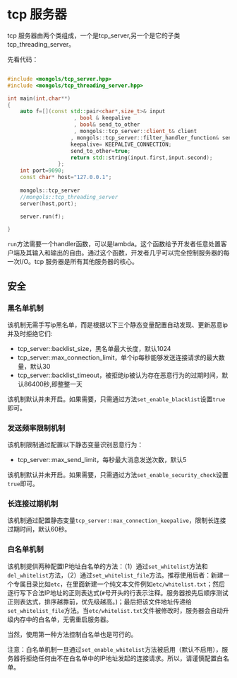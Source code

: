 # tcp 服务器

tcp 服务器由两个类组成，一个是tcp_server,另一个是它的子类tcp_threading_server。



先看代码：

```cpp

#include <mongols/tcp_server.hpp>
#include <mongols/tcp_threading_server.hpp>

int main(int,char**)
{
	auto f=[](const std::pair<char*,size_t>& input
					 , bool & keepalive
                     , bool& send_to_other
                     , mongols::tcp_server::client_t& client
                    , mongols::tcp_server::filter_handler_function& send_to_other_filter){
					keepalive= KEEPALIVE_CONNECTION;
					send_to_other=true;
					return std::string(input.first,input.second);
				};
	int port=9090;
	const char* host="127.0.0.1";
	
	mongols::tcp_server
    //mongols::tcp_threading_server
	server(host,port);
	
	server.run(f);

}

```



`run`方法需要一个handler函数，可以是lambda。这个函数给予开发者任意处置客户端及其输入和输出的自由。通过这个函数，开发者几乎可以完全控制服务器的每一次I/O。tcp 服务器是所有其他服务器的核心。


## 安全

### 黑名单机制
该机制无需手写ip黑名单，而是根据以下三个静态变量配置自动发现、更新恶意ip并及时拒绝它们:

- tcp_server::backlist_size，黑名单最大长度，默认1024
- tcp_server::max_connection_limit，单个ip每秒能够发送连接请求的最大数量，默认30
- tcp_server::backlist_timeout，被拒绝ip被认为存在恶意行为的过期时间，默认86400秒,即整整一天

该机制默认并未开启。如果需要，只需通过方法`set_enable_blacklist`设置`true`即可。

### 发送频率限制机制
该机制限制通过配置以下静态变量识别恶意行为：

- tcp_server::max_send_limit，每秒最大消息发送次数，默认5


该机制默认并未开启。如果需要，只需通过方法`set_enable_security_check`设置`true`即可。

### 长连接过期机制
该机制通过配置静态变量`tcp_server::max_connection_keepalive`，限制长连接过期时间，默认60秒。

### 白名单机制
该机制提供两种配置IP地址白名单的方法：（1）通过`set_whitelist`方法和`del_whitelist`方法，（2）通过`set_whitelist_file`方法。推荐使用后者：新建一个专属目录比如`etc`，在里面新建一个纯文本文件例如`etc/whitelist.txt`；然后逐行写下合法IP地址的正则表达式(`#`号开头的行表示注释。服务器按先后顺序测试正则表达式，排序越靠前，优先级越高。)；最后把该文件地址传递给`set_whitelist_file`方法。当`etc/whitelist.txt`文件被修改时，服务器会自动升级内存中的白名单，无需重启服务器。

当然，使用第一种方法控制白名单也是可行的。

注意：白名单机制一旦通过`set_enable_whitelist`方法被启用（默认不启用），服务器将拒绝任何由不在白名单中的IP地址发起的连接请求。所以，请谨慎配置白名单。



